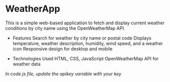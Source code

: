 # WeatherApp

This is a simple web-based application to fetch and display current weather conditions by city name using the OpenWeatherMap API.

- Features
Search for weather by city name or postal code
Displays temperature, weather description, humidity, wind speed, and a weather icon
Responsive design for desktop and mobile

- Technologies Used
HTML, CSS, JavaScript
OpenWeatherMap API for weather data


*In code.js file, update the apikey variable with your key*
